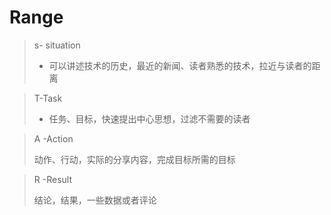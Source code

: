 #  Range

> s- situation
>
> - 可以讲述技术的历史，最近的新闻、读者熟悉的技术，拉近与读者的距离

>T-Task
>
>- 任务、目标，快速提出中心思想，过滤不需要的读者

> A -Action
>
> 动作、行动，实际的分享内容，完成目标所需的目标

> R -Result 
>
> 结论，结果，一些数据或者评论
>
> 

